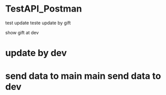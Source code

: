 # TestAPI_Postman 
test update
teste update by gift

show gift at dev 

# update by dev
send data to main
main send data to dev
===================